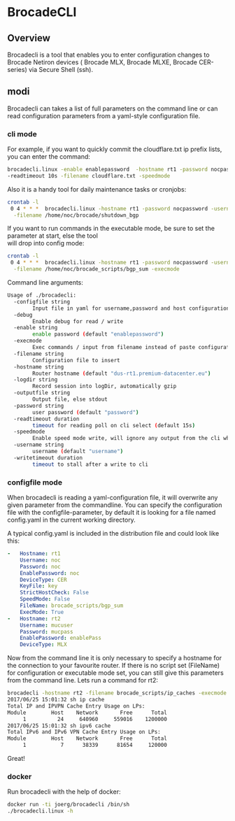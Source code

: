 # BrocadeCLI

## Overview
Brocadecli is a tool that enables you to enter configuration changes to Brocade Netiron devices (
Brocade MLX, Brocade MLXE, Brocade CER-series) via Secure Shell (ssh).

## modi 

Brocadecli can takes a list of full parameters on the command line or can read configuration parameters from a yaml-style configuration file.
 
### cli mode

For example, if you want to quickly commit the cloudflare.txt ip prefix lists, you can enter the command:

```bash 
brocadecli.linux -enable enablepassword  -hostname rt1 -password nocpassword -username noc \
-readtimeout 10s -filename cloudflare.txt -speedmode
```

Also it is a handy tool for daily maintenance tasks or cronjobs:

```bash
crontab -l
 0 4 * * *  brocadecli.linux -hostname rt1 -password nocpassword -username noc -enable enablepassword\
  -filename /home/noc/brocade/shutdown_bgp
```

If you want to run commands in the executable mode, be sure to set the parameter at start, else the tool\
 will drop into config mode:
 
```bash
crontab -l
 0 4 * * *  brocadecli.linux -hostname rt1 -password nocpassword -username noc -enable enablepassword\
  -filename /home/noc/brocade_scripts/bgp_sum -execmode 
```

Command line arguments:

```bash
Usage of ./brocadecli:
  -configfile string
    	Input file in yaml for username,password and host configuration if not specified on command-line (default "broconfig.yaml")
  -debug
    	Enable debug for read / write
  -enable string
    	enable password (default "enablepassword")
  -execmode
    	Exec commands / input from filename instead of paste configuration
  -filename string
    	Configuration file to insert
  -hostname string
    	Router hostname (default "dus-rt1.premium-datacenter.eu")
  -logdir string
    	Record session into logDir, automatically gzip
  -outputfile string
    	Output file, else stdout
  -password string
    	user password (default "password")
  -readtimeout duration
    	timeout for reading poll on cli select (default 15s)
  -speedmode
    	Enable speed mode write, will ignore any output from the cli while writing
  -username string
    	username (default "username")
  -writetimeout duration
    	timeout to stall after a write to cli
```

### configfile mode

When brocadecli is reading a yaml-configuration file, it will overwrite any given parameter from the commandline. You can specify
  the configuration file with the configfile-parameter, by default it is looking for a file named config.yaml in the current working directory.
   
   A typical config.yaml is included in the distribution file and could look like this:
   ```yaml
   -   Hostname: rt1
       Username: noc
       Password: noc
       EnablePassword: noc
       DeviceType: CER
       KeyFile: key
       StrictHostCheck: False
       SpeedMode: False
       FileName: brocade_scripts/bgp_sum
       ExecMode: True
   -   Hostname: rt2
       Username: mucuser
       Password: mucpass
       EnablePassword: enablePass
       DeviceType: MLX
   ```

Now from the command line it is only necessary to specify a hostname for the connection to your favourite router. If there is no script set (FileName) for configuration or executable mode set,
you can still give this parameters from the command line. Lets run a command for rt2:
 
 ```bash
brocadecli -hostname rt2 -filename brocade_scripts/ip_caches -execmode 
2017/06/25 15:01:32 sh ip cache
Total IP and IPVPN Cache Entry Usage on LPs:
 Module        Host    Network       Free      Total
      1          24     640960     559016    1200000
2017/06/25 15:01:32 sh ipv6 cache
Total IPv6 and IPv6 VPN Cache Entry Usage on LPs:
 Module        Host    Network       Free      Total
      1           7      38339      81654     120000
 ```
 
 Great!

### docker

Run brocadecli with the help of docker:
```bash
docker run -ti joerg/brocadecli /bin/sh
./brocadecli.linux -h
```